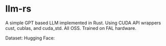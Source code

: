 # llm-rs

A simple GPT based LLM implemented in Rust. Using CUDA API wrappers cust, cublas, and cuda_std.
All OSS. Trained on FAL hardware.

Dataset:
Hugging Face:
